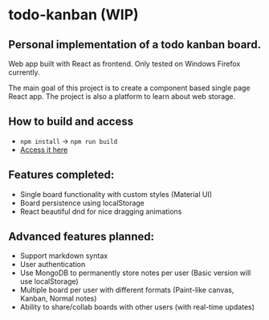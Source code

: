 # todo-kanban (WIP)

## Personal implementation of a todo kanban board.

Web app built with React as frontend. Only tested on Windows Firefox currently.

The main goal of this project is to create a component based single page React app. The project is also a platform to learn about web storage.

## How to build and access
- `npm install` -> `npm run build`
- [Access it here](https://github.com/dylanpjx/todo-kanban)

## Features completed:
- Single board functionality with custom styles (Material UI)
- Board persistence using localStorage
- React beautiful dnd for nice dragging animations

## Advanced features planned:
- Support markdown syntax
- User authentication
- Use MongoDB to permanently store notes per user (Basic version will use localStorage)
- Multiple board per user with different formats (Paint-like canvas, Kanban, Normal notes)
- Ability to share/collab boards with other users (with real-time updates)
